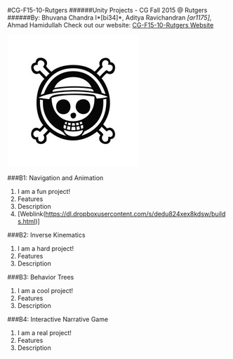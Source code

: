 #CG-F15-10-Rutgers
######Unity Projects - CG Fall 2015 @ Rutgers
######By: Bhuvana Chandra I*[bi34]*, Aditya Ravichandran *[ar1175]*, Ahmad Hamidullah
Check out our website: [CG-F15-10-Rutgers Website](http://learningcomputergraphics.blogspot.com/2015/10/navigation-meshes-and-crowd-simulation.html "Google's Homepage!")

![alt text](logo.jpg)

###B1: Navigation and Animation
1. I am a fun project!
2. Features 
3. Description
4. [Weblink(https://dl.dropboxusercontent.com/s/dedu824xex8kdsw/builds.html)]

###B2: Inverse Kinematics
1. I am a hard project!
2. Features
3. Description

###B3: Behavior Trees
1. I am a cool project!
2. Features
3. Description

###B4: Interactive Narrative Game
1. I am a real project!
2. Features
3. Description
